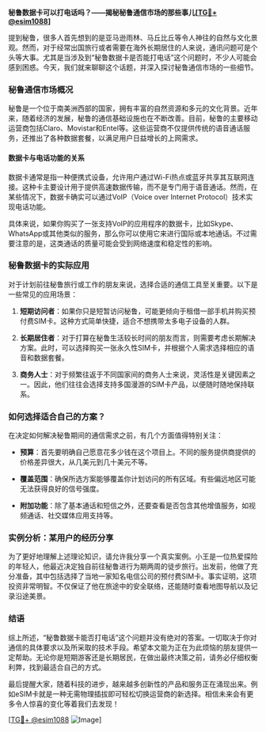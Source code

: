 **秘鲁数据卡可以打电话吗？——揭秘秘鲁通信市场的那些事儿[[TG💪+ @esim1088](https://t.me/s/esim1088)]**

提到秘鲁，很多人首先想到的是亚马逊雨林、马丘比丘等令人神往的自然与文化景观。然而，对于经常出国旅行或者需要在海外长期居住的人来说，通讯问题可是个头等大事。尤其是当涉及到“秘鲁数据卡是否能打电话”这个问题时，不少人可能会感到困惑。今天，我们就来聊聊这个话题，并深入探讨秘鲁通信市场的一些细节。

### 秘鲁通信市场概况

秘鲁是一个位于南美洲西部的国家，拥有丰富的自然资源和多元的文化背景。近年来，随着经济的发展，秘鲁的通信基础设施也在不断改善。目前，秘鲁的主要移动运营商包括Claro、Movistar和Entel等。这些运营商不仅提供传统的语音通话服务，还推出了各种数据套餐，以满足用户日益增长的上网需求。

#### 数据卡与电话功能的关系

数据卡通常是指一种便携式设备，允许用户通过Wi-Fi热点或蓝牙共享其互联网连接。这种卡主要设计用于提供高速数据传输，而不是专门用于语音通话。然而，在某些情况下，数据卡确实可以通过VoIP（Voice over Internet Protocol）技术实现电话功能。

具体来说，如果你购买了一张支持VoIP的应用程序的数据卡，比如Skype、WhatsApp或其他类似的服务，那么你可以使用它来进行国际或本地通话。不过需要注意的是，这类通话的质量可能会受到网络速度和稳定性的影响。

### 秘鲁数据卡的实际应用

对于计划前往秘鲁旅行或工作的朋友来说，选择合适的通信工具至关重要。以下是一些常见的应用场景：

1. **短期访问者**：如果你只是短暂访问秘鲁，可能更倾向于租借一部手机并购买预付费SIM卡。这种方式简单快捷，适合不想携带太多电子设备的人群。
   
2. **长期居住者**：对于打算在秘鲁生活较长时间的朋友而言，则需要考虑长期解决方案。此时，可以选择购买一张永久性SIM卡，并根据个人需求选择相应的语音和数据套餐。

3. **商务人士**：对于频繁往返于不同国家间的商务人士来说，灵活性是关键因素之一。因此，他们往往会选择支持多国漫游的SIM卡产品，以便随时随地保持联系。

### 如何选择适合自己的方案？

在决定如何解决秘鲁期间的通信需求之前，有几个方面值得特别关注：

- **预算**：首先要明确自己愿意花多少钱在这个项目上。不同的服务提供商提供的价格差异很大，从几美元到几十美元不等。
  
- **覆盖范围**：确保所选方案能够覆盖你计划访问的所有区域。有些偏远地区可能无法获得良好的信号强度。

- **附加功能**：除了基本通话和短信之外，还要查看是否包含其他增值服务，如视频通话、社交媒体应用支持等。

### 实例分析：某用户的经历分享

为了更好地理解上述理论知识，请允许我分享一个真实案例。小王是一位热爱探险的年轻人，他最近决定独自前往秘鲁进行为期两周的徒步旅行。出发前，他做了充分准备，其中包括选择了当地一家知名电信公司的预付费SIM卡。事实证明，这项投资非常明智。不仅保证了他在旅途中的安全联络，还能随时查看地图导航以及记录沿途美景。

### 结语

综上所述，“秘鲁数据卡能否打电话”这个问题并没有绝对的答案。一切取决于你对通信的具体要求以及所采取的技术手段。希望本文能为正在为此烦恼的朋友提供一定帮助。无论你是短期游客还是长期居民，在做出最终决策之前，请务必仔细权衡利弊，找到最适合自己的方式。

最后提醒大家，随着科技的进步，越来越多创新性的产品和服务正在涌现出来。例如eSIM卡就是一种无需物理插拔即可轻松切换运营商的新选择。相信未来会有更多令人惊喜的变化等着我们去发现！

[[TG💪+ @esim1088](https://t.me/s/esim1088) ![Image](https://i.postimg.cc/4NQfJmqS/Snipaste-2025-05-13-00-14-12.png)]